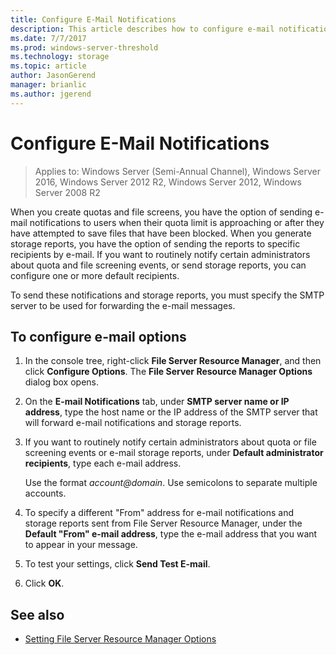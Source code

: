 ```yaml
---
title: Configure E-Mail Notifications
description: This article describes how to configure e-mail notifications
ms.date: 7/7/2017
ms.prod: windows-server-threshold
ms.technology: storage
ms.topic: article
author: JasonGerend
manager: brianlic
ms.author: jgerend
---
```

# Configure E-Mail Notifications

> Applies to: Windows Server (Semi-Annual Channel), Windows Server 2016, Windows Server 2012 R2, Windows Server 2012, Windows Server 2008 R2

When you create quotas and file screens, you have the option of sending e-mail notifications to users when their quota limit is approaching or after they have attempted to save files that have been blocked. When you generate storage reports, you have the option of sending the reports to specific recipients by e-mail. If you want to routinely notify certain administrators about quota and file screening events, or send storage reports, you can configure one or more default recipients.

To send these notifications and storage reports, you must specify the SMTP server to be used for forwarding the e-mail messages.

## To configure e-mail options

1.  In the console tree, right-click **File Server Resource Manager**, and then click **Configure Options**. The **File Server Resource Manager Options** dialog box opens.

2.  On the **E-mail Notifications** tab, under **SMTP server name or IP address**, type the host name or the IP address of the SMTP server that will forward e-mail notifications and storage reports.

3.  If you want to routinely notify certain administrators about quota or file screening events or e-mail storage reports, under **Default administrator recipients**, type each e-mail address.

    Use the format *account@domain*. Use semicolons to separate multiple accounts.

4.  To specify a different "From" address for e-mail notifications and storage reports sent from File Server Resource Manager, under the **Default "From" e-mail address**, type the e-mail address that you want to appear in your message.

5.  To test your settings, click **Send Test E-mail**.

6.  Click **OK**.


## See also

-   [Setting File Server Resource Manager Options](setting-file-server-resource-manager-options.md)